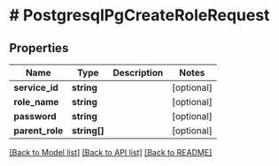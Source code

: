 # # PostgresqlPgCreateRoleRequest

## Properties

Name | Type | Description | Notes
------------ | ------------- | ------------- | -------------
**service_id** | **string** |  | [optional]
**role_name** | **string** |  | [optional]
**password** | **string** |  | [optional]
**parent_role** | **string[]** |  | [optional]

[[Back to Model list]](../../README.md#models) [[Back to API list]](../../README.md#endpoints) [[Back to README]](../../README.md)
